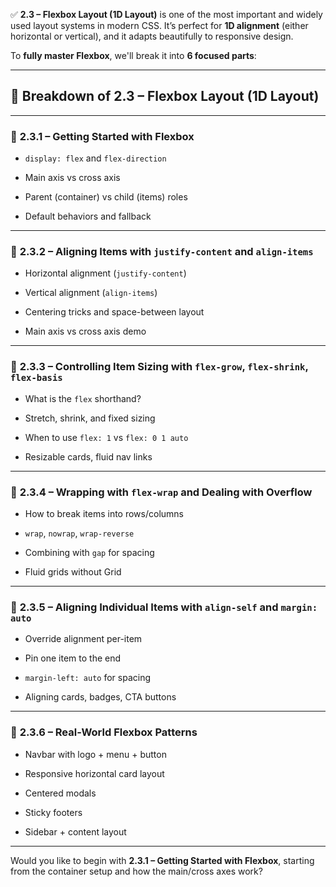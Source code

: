 ✅ **2.3 – Flexbox Layout (1D Layout)** is one of the most important and widely used layout systems in modern CSS. It’s perfect for **1D alignment** (either horizontal or vertical), and it adapts beautifully to responsive design.

To **fully master Flexbox**, we'll break it into **6 focused parts**:

---

## 🔹 Breakdown of **2.3 – Flexbox Layout (1D Layout)**

---

### 🔸 **2.3.1 – Getting Started with Flexbox**

- `display: flex` and `flex-direction`
    
- Main axis vs cross axis
    
- Parent (container) vs child (items) roles
    
- Default behaviors and fallback
    

---

### 🔸 **2.3.2 – Aligning Items with `justify-content` and `align-items`**

- Horizontal alignment (`justify-content`)
    
- Vertical alignment (`align-items`)
    
- Centering tricks and space-between layout
    
- Main axis vs cross axis demo
    

---

### 🔸 **2.3.3 – Controlling Item Sizing with `flex-grow`, `flex-shrink`, `flex-basis`**

- What is the `flex` shorthand?
    
- Stretch, shrink, and fixed sizing
    
- When to use `flex: 1` vs `flex: 0 1 auto`
    
- Resizable cards, fluid nav links
    

---

### 🔸 **2.3.4 – Wrapping with `flex-wrap` and Dealing with Overflow**

- How to break items into rows/columns
    
- `wrap`, `nowrap`, `wrap-reverse`
    
- Combining with `gap` for spacing
    
- Fluid grids without Grid
    

---

### 🔸 **2.3.5 – Aligning Individual Items with `align-self` and `margin: auto`**

- Override alignment per-item
    
- Pin one item to the end
    
- `margin-left: auto` for spacing
    
- Aligning cards, badges, CTA buttons
    

---

### 🔸 **2.3.6 – Real-World Flexbox Patterns**

- Navbar with logo + menu + button
    
- Responsive horizontal card layout
    
- Centered modals
    
- Sticky footers
    
- Sidebar + content layout
    

---

Would you like to begin with **2.3.1 – Getting Started with Flexbox**, starting from the container setup and how the main/cross axes work?